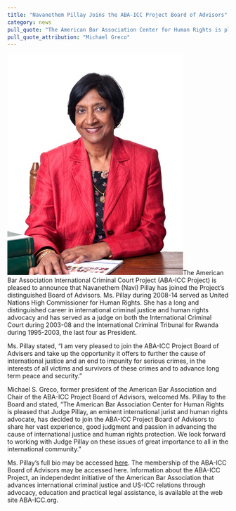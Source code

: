 ```yaml
---
title: "Navanethem Pillay Joins the ABA-ICC Project Board of Advisors"
category: news
pull_quote: "The American Bar Association Center for Human Rights is pleased that Judge Pillay, an eminent international jurist and human rights advocate, has decided to join the ABA-ICC Project Board of Advisors to share her vast experience, good judgment and passion in advancing the cause of international justice and human rights protection."
pull_quote_attribution: "Michael Greco"
---
```

![](/assets/img/pillay-400x504.jpg)The American Bar Association International Criminal Court Project (ABA-ICC Project) is pleased to announce that Navanethem (Navi) Pillay has joined the Project’s distinguished Board of Advisors.  Ms. Pillay during 2008-14 served as United Nations High Commissioner for Human Rights.  She has a long and distinguished career in international criminal justice and human rights advocacy and has served as a judge on both the International Criminal Court during 2003-08 and the International Criminal Tribunal for Rwanda during 1995-2003, the last four as President.  

Ms. Pillay stated, “I am very pleased to join the ABA-ICC Project Board of Advisers and take up the opportunity it offers to further the cause of international justice and an end to impunity for serious crimes, in the interests of all victims and survivors of these crimes and to advance long term peace and security.”

Michael S. Greco, former president of the American Bar Association and Chair of the ABA-ICC Project Board of Advisors, welcomed Ms. Pillay to the Board and stated, “The American Bar Association Center for Human Rights is pleased that Judge Pillay, an eminent international jurist and human rights advocate, has decided to join the ABA-ICC Project Board of Advisors to share her vast experience, good judgment and passion in advancing the cause of international justice and human rights protection. We look forward to working with Judge Pillay on these issues of great importance to all in the international community.” 

Ms. Pillay’s full bio may be accessed [here](http://www.aba-icc.org/board-of-advisors/pillay-navi/).  The membership of the ABA-ICC Board of Advisors may be accessed here.  Information about the ABA-ICC Project, an independednt initiative of the American Bar Association that advances international criminal justice and US-ICC relations through advocacy, education and practical legal assistance, is available at the web site ABA-ICC.org. 








